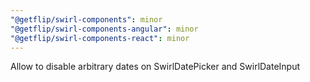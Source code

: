 ```yaml
---
"@getflip/swirl-components": minor
"@getflip/swirl-components-angular": minor
"@getflip/swirl-components-react": minor
---
```


Allow to disable arbitrary dates on SwirlDatePicker and SwirlDateInput
